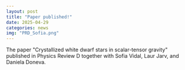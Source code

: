 ```yaml
---
layout: post
title: "Paper published!"
date: 2025-04-29
categories: news
img: "PRD_Sofia.png"
---
```

The paper "Crystallized white dwarf stars in scalar-tensor gravity" published in Physics Review D together with Sofia Vidal, Laur Jarv, and Daniela Doneva.

